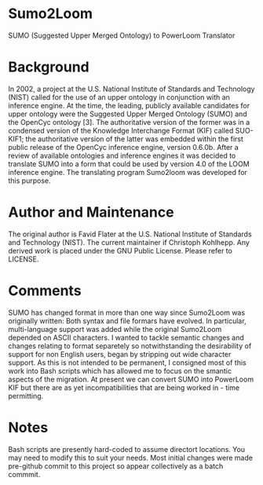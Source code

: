 # Sumo2Loom
SUMO (Suggested Upper Merged Ontology) to PowerLoom Translator

# Background

In 2002, a project at the U.S. National Institute of Standards and Technology (NIST) called for the use of an upper ontology in conjunction with an inference engine. At the time, the leading, publicly available candidates for upper ontology were the Suggested Upper Merged Ontology (SUMO) and the OpenCyc ontology [3]. The authoritative version of the former was in a condensed version of the Knowledge Interchange Format (KIF) called SUO-KIF1; the authoritative version of the latter was embedded within the first public release of the OpenCyc inference engine, version 0.6.0b.
After a review of available ontologies and inference engines it was decided to translate SUMO into a form that could be used by version 4.0 of the LOOM inference engine. The translating program Sumo2loom was developed for this purpose.

# Author and Maintenance

The original author is Favid Flater at the U.S. National Institute of Standards and Technology (NIST). The current maintainer if Christoph Kohlhepp. Any derived work is placed under the GNU Public License. Please refer to LICENSE.

# Comments

SUMO has changed format in more than one way since Sumo2Loom was originally written: Both syntax and file formars have evolved. In particular, multi-language support was added while the original Sumo2Loom depended on ASCII characters. I wanted to tackle semantic changes and changes relating to format separetely so notwithstanding the desirability of support for non English users, began by stripping out wide character support. As this is not intended to be permanent, I consigned most of this work into Bash scripts which has allowed me to focus on the smantic aspects of the migration. At present we can convert SUMO into PowerLoom KIF but there are as yet incompatibilities that are being worked in - time permitting.

# Notes

Bash scripts are presently hard-coded to assume directort locations. You may need to modify this to suit your needs.
Most initial changes were made pre-github commit to this project so appear collectively as a batch commmit.

